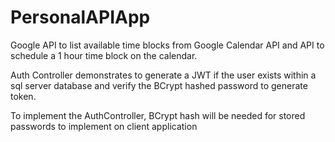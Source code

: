 # PersonalAPIApp

Google API to list available time blocks from Google Calendar API and API to schedule a 1 hour time block on the calendar.

Auth Controller demonstrates to generate a JWT if the user exists within a sql server database and verify the BCrypt hashed password to generate token.

To implement the AuthController, BCrypt hash will be needed for stored passwords to implement on client application 
